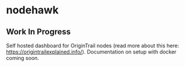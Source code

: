 # nodehawk
## Work In Progress

Self hosted dashboard for OriginTrail nodes (read more about this here: https://origintrailexplained.info/). Documentation on setup with docker coming soon.
